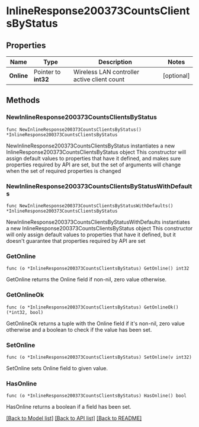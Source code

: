 # InlineResponse200373CountsClientsByStatus

## Properties

Name | Type | Description | Notes
------------ | ------------- | ------------- | -------------
**Online** | Pointer to **int32** | Wireless LAN controller active client count | [optional] 

## Methods

### NewInlineResponse200373CountsClientsByStatus

`func NewInlineResponse200373CountsClientsByStatus() *InlineResponse200373CountsClientsByStatus`

NewInlineResponse200373CountsClientsByStatus instantiates a new InlineResponse200373CountsClientsByStatus object
This constructor will assign default values to properties that have it defined,
and makes sure properties required by API are set, but the set of arguments
will change when the set of required properties is changed

### NewInlineResponse200373CountsClientsByStatusWithDefaults

`func NewInlineResponse200373CountsClientsByStatusWithDefaults() *InlineResponse200373CountsClientsByStatus`

NewInlineResponse200373CountsClientsByStatusWithDefaults instantiates a new InlineResponse200373CountsClientsByStatus object
This constructor will only assign default values to properties that have it defined,
but it doesn't guarantee that properties required by API are set

### GetOnline

`func (o *InlineResponse200373CountsClientsByStatus) GetOnline() int32`

GetOnline returns the Online field if non-nil, zero value otherwise.

### GetOnlineOk

`func (o *InlineResponse200373CountsClientsByStatus) GetOnlineOk() (*int32, bool)`

GetOnlineOk returns a tuple with the Online field if it's non-nil, zero value otherwise
and a boolean to check if the value has been set.

### SetOnline

`func (o *InlineResponse200373CountsClientsByStatus) SetOnline(v int32)`

SetOnline sets Online field to given value.

### HasOnline

`func (o *InlineResponse200373CountsClientsByStatus) HasOnline() bool`

HasOnline returns a boolean if a field has been set.


[[Back to Model list]](../README.md#documentation-for-models) [[Back to API list]](../README.md#documentation-for-api-endpoints) [[Back to README]](../README.md)


